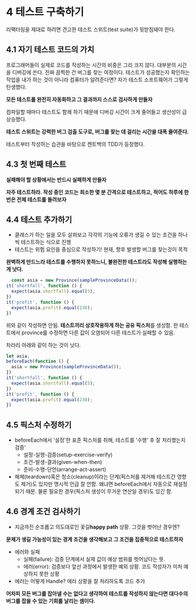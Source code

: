 # 4 테스트 구축하기

리팩터링을 제대로 하려면 견고한 테스트 스위트(test suite)가 뒷받침돼야 한다.

## 4.1 자기 테스트 코드의 가치

프로그래머들이 실제로 코드를 작성하는 시간의 비중은 그리 크지 않다. 대부분의 시간을 디버깅에 쓴다. 진짜 끔찍한 건 버그를 찾는 여정이다. 테스트가 성공했는지 확인하는 작업을 내가 하는 것이 아니라 컴퓨터가
알려준다면? 자가 테스트 소프트웨어가 그렇게 탄생했다.

**모든 테스트를 완전히 자동화하고 그 결과까지 스스로 검사하게 만들자**

컴파일할 때마다 테스트도 함께 하기 때문에 디버깅 시간이 크게 줄어들고 생산성이 급상승했다.

**테스트 스위트는 강력한 버그 검출 도구로, 버그를 찾는 데 걸리는 시간을 대폭 줄여준다.**

테스트부터 작성하는 습관을 바탕으로 켄트백의 TDD가 등장했다.

## 4.3 첫 번째 테스트

**실패해야 할 상황에서는 반드시 실패하게 만들자**

**자주 테스트하라. 작성 중인 코드는 최소한 몇 분 간격으로 테스트하고, 적어도 하루에 한 번은 전체 테스트를 돌려보자**

## 4.4 테스트 추가하기

- 클래스가 하는 일을 모두 살펴보고 각각의 기능에 오류가 생길 수 있는 조건을 하나씩 테스트하는 식으로 진행
- 테스트는 위험 요인을 중심으로 작성하기! 현재, 향후 발생할 버그를 찾는것이 목적

**완벽하게 만드느라 테스트를 수행하지 못하느니, 불완전한 테스트라도 작성해 실행하는 게 낫다.**

```javascript
  const asia = new Province(sampleProvinceData());
it('shortfall', function () {
  expect(asia.shortfall).equal(5);
})
it('profit', function () {
  expect(asia.profit).equal(230);
})
```

위와 같이 작성하면 안됨. **테스트끼리 상호작용하게 하는 공유 픽스처**를 생성함. 한 테스트에서 province를 수정하면 다른 값이 오염되어 다른 테스트가 실패할 수 있음.

차라리 아래와 같이 하는 것이 낫다.

```javascript
let asia;
beforeEach(function () {
  asia = new Province(sampleProvinceData());
})
it('shortfall', function () {
  expect(asia.shortfall).equal(5);
})
it('profit', function () {
  expect(asia.profit).equal(230);
})
```

## 4.5 픽스처 수정하기

- beforeEach에서 '설정'한 표준 픽스처를 취해, 테스트를 '수행' 후 잘 처리했는지 검증'
    - 설정-실행-검증(setup-exercise-verify)
    - 조건-발생-결과(given-when-then)
    - 준비-수행-단언(arrange-act-assert)
- 해체(teardown)혹은 청소(cleanup)이라는 단계(픽스처를 제거해 테스트간 영향도 제거)도 있지만 명시적 언급 잘 안함. 왜냐면 beforeEach에서 자동으로 재설정되기 때문. 
  물론 필요한 경우(픽스처 생성이 무거운 연산일 경우)도 있긴 함.

## 4.6 경계 조건 검사하기
- 지금까진 순조롭고 의도대로인 꽃길**happy path** 상황. 그것을 벗어난 경우엔?

**문제가 생길 가능성이 있는 경계 조건을 생각해보고 그 조건을 집중적으로 테스트하자**

- 에러와 실패
  - 실패(failure): 검증 단계에서 실제 값이 예상 범위를 벗어났다는 뜻.
  - 에러(error): 검증보다 앞선 과정에서 발생한 예외 상황. 코드 작성자가 미처 예상하지 못한 상황
- 에러는 어떻게 Handle? 에러 상황을 잘 처리하도록 코드 추가

**어차피 모든 버그를 잡아낼 수는 없다고 생각하여 테스트를 작성하지 않는다면 대다수의 버그를 잡을 수 있는 기회를 날리는 셈이다.**
